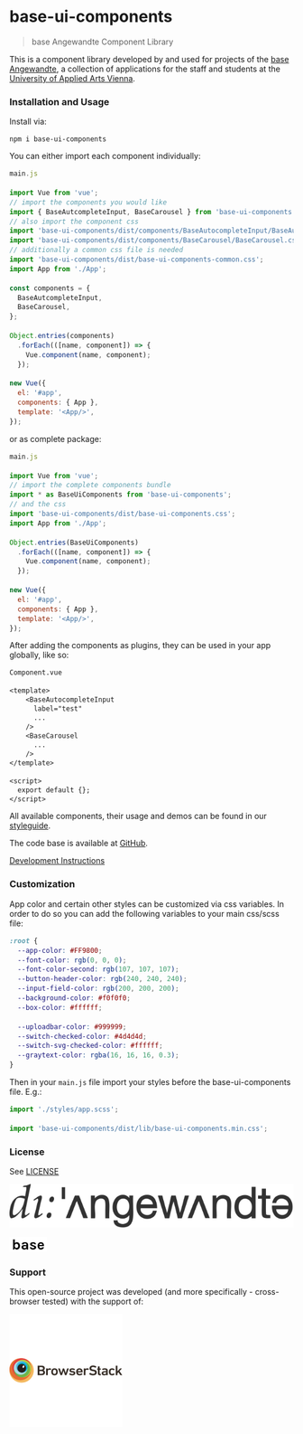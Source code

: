 # base-ui-components

> base Angewandte Component Library

This is a component library developed by and used for projects of the
[base Angewandte](https://base.uni-ak.ac.at),
a collection of applications for the staff and students at the [University of
Applied Arts Vienna](https://www.dieangewandte.at).

### Installation and Usage

Install via:
```
npm i base-ui-components
```

You can either import each component individually:

```js
main.js

import Vue from 'vue';
// import the components you would like
import { BaseAutcompleteInput, BaseCarousel } from 'base-ui-components';
// also import the component css
import 'base-ui-components/dist/components/BaseAutocompleteInput/BaseAutocompleteInput.css';
import 'base-ui-components/dist/components/BaseCarousel/BaseCarousel.css';
// additionally a common css file is needed
import 'base-ui-components/dist/base-ui-components-common.css';
import App from './App';

const components = {
  BaseAutcompleteInput,
  BaseCarousel,
};

Object.entries(components)
  .forEach(([name, component]) => {
    Vue.component(name, component);
  });

new Vue({
  el: '#app',
  components: { App },
  template: '<App/>',
});

```

or as complete package:

```js
main.js

import Vue from 'vue';
// import the complete components bundle
import * as BaseUiComponents from 'base-ui-components';
// and the css
import 'base-ui-components/dist/base-ui-components.css';
import App from './App';

Object.entries(BaseUiComponents)
  .forEach(([name, component]) => {
    Vue.component(name, component);
  });

new Vue({
  el: '#app',
  components: { App },
  template: '<App/>',
});

```

After adding the components as plugins, they can be used in your app globally, like so:

```vue
Component.vue

<template>
    <BaseAutocompleteInput
      label="test"
      ...
    />
    <BaseCarousel
      ...
    />
</template>

<script>
  export default {};
</script>
```


All available components, their usage and demos can be found in our [styleguide](https://base-angewandte.github.io/base-ui-components/).

The code base is available at [GitHub](https://github.com/base-angewandte/base-ui-components).

[Development Instructions](development/Readme.md)

### Customization

App color and certain other styles can be customized via css variables.
In order to do so you can add the following variables to your main css/scss file:

```css
:root {
  --app-color: #FF9800;
  --font-color: rgb(0, 0, 0);
  --font-color-second: rgb(107, 107, 107);
  --button-header-color: rgb(240, 240, 240);
  --input-field-color: rgb(200, 200, 200);
  --background-color: #f0f0f0;
  --box-color: #ffffff;

  --uploadbar-color: #999999;
  --switch-checked-color: #4d4d4d;
  --switch-svg-checked-color: #ffffff;
  --graytext-color: rgba(16, 16, 16, 0.3);
}
```
Then in your `main.js` file import your styles before the base-ui-components file. E.g.:

```js
import './styles/app.scss';

import 'base-ui-components/dist/lib/base-ui-components.min.css';
```


### License

See [LICENSE](LICENSE.md)


<!-- logo angewandte -->
![alt text](../static/angewandte-logo.svg "Angewandte")
<!-- logo base -->
![alt text](../static/base.png "base Angewandte")
<!-- logo zukunvt?  or anything else? -->

### Support

This open-source project was developed (and more specifically - cross-browser tested) with the support of:

[![Browserstack-logo](../static/browserstack.svg)](https://www.browserstack.com)

